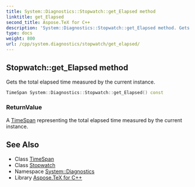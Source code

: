 ```yaml
---
title: System::Diagnostics::Stopwatch::get_Elapsed method
linktitle: get_Elapsed
second_title: Aspose.TeX for C++
description: 'System::Diagnostics::Stopwatch::get_Elapsed method. Gets the total elapsed time measured by the current instance in C++.'
type: docs
weight: 800
url: /cpp/system.diagnostics/stopwatch/get_elapsed/
---
```

## Stopwatch::get_Elapsed method


Gets the total elapsed time measured by the current instance.

```cpp
TimeSpan System::Diagnostics::Stopwatch::get_Elapsed() const
```


### ReturnValue

A [TimeSpan](../../../system/timespan/) representing the total elapsed time measured by the current instance.

## See Also

* Class [TimeSpan](../../../system/timespan/)
* Class [Stopwatch](../)
* Namespace [System::Diagnostics](../../)
* Library [Aspose.TeX for C++](../../../)
